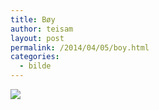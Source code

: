 ```yaml
---
title: Bøy
author: teisam
layout: post
permalink: /2014/04/05/boy.html
categories:
  - bilde
---
```

<img class="iphone-image" src="/content/boy.jpg" />